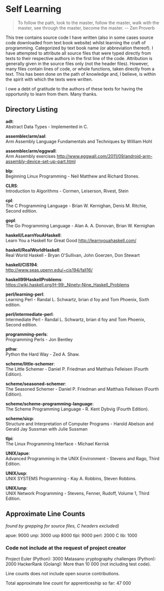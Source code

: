 Self Learning 
=============

> To follow the path, look to the master,
> follow the master, walk with the master,
> see through the master, become the master.
>   -- Zen Proverb


This tree contains source code I have written (also in some cases source code
downloaded from text book website) whilst learning the craft of
programming. Categorized by text book name (or abbreviation thereof). I have
attempted to attribute all source files that were typed directly from texts to
their respective authors in the first line of the code. Attribution is generally
given in the source files only (not the header files). However, many files
contain lines of code, or whole functions, taken directly from a text. This has
been done on the path of knowledge and, I believe, is within the spirit with
which the texts were written.

I owe a debt of gratitude to the authors of these texts for having the
opportunity to learn from them. Many thanks.


Directory Listing 
-----------------
__adt__:  
Abstract Data Types - Implemented in C.  

__assembler/arm/aal__:  
Arm Assembly Language Fundamentals and Techniques by William Hohl

__assembler/arm/eggwall__:  
Arm Assembly exercises http://www.eggwall.com/2011/09/android-arm-assembly-device-set-up-part.html

__blp__:  
Beginning Linux Programming - Neil Matthew and Richard Stones.

__CLRS__:  
Introduction to Algorithms - Cormen, Leiserson, Rivest, Stein

__cpl__:  
The C Programming Language - Brian W. Kernighan, Denis M. Ritchie, Second edition.

__gopl__:  
The Go Programming Language - Alan A. A. Donovan, Brian W. Kernighan

__haskell/LearnYouAHaskell__:  
Learn You a Haskell for Great Good http://learnyouahaskell.com/

__haskell/RealWorldHaskell__:  
Real World Haskell - Bryan O'Sullivan, John Goerzen, Don Stewart

__haskell/CIS194__:  
http://www.seas.upenn.edu/~cis194/fall16/

__haskell99HaskellProblems__:  
https://wiki.haskell.org/H-99:_Ninety-Nine_Haskell_Problems

__perl/learning-perl__:  
Learning Perl - Randal L. Schwartz, brian d foy and Tom Phoenix, Sixth edition.

__perl/intermediate-perl__:  
Intermediate Perl - Randal L. Schwartz, brian d foy and Tom Phoenix, Second edition.

__programming-perls__:  
Programming Perls - Jon Bentley

__pthw__:  
Python the Hard Way - Zed A. Shaw.

__scheme/little-schemer__:  
The Little Schemer - Daniel P. Friedman and Matthais Felleisen (Fourth Edition).

__scheme/seasoned-schemer__:  
The Seasoned Schemer - Daniel P. Friedman and Matthais Felleisen (Fourth
Edition).

__scheme/scheme-programming-language__:  
The Scheme Programming Language - R. Kent Dybvig (Fourth Edition).

__scheme/sicp__:  
Structure and Interpretation of Computer Programs - Harold Abelson and Gerald
Jay Sussman with Julie Sussman 

__tlpi__:  
The Linux Programming Interface - Michael Kerrisk

__UNIX/apue__:  
Advanced Programming in the UNIX Environment - Stevens and Rago, Third Edition.

__UNIX/usp__:  
UNIX SYSTEMS Programming - Kay A. Robbins, Steven Robbins.

__UNIX/unp__:  
UNIX Network Programming - Stevens, Fenner, Rudoff, Volume 1, Third Edition.

Approximate Line Counts
-----------------------
*found by grepping for source files, C headers excluded)*

apue: 9000
unp: 3000
usp 8000
tlpi: 9000
perl: 2000
C lib: 1000

### Code not include at the request of project creator
Project Euler (Python): 3000
Matasano yryptography challenges (Python): 2000
HackerRank (Golang): More than 10 000 (not including test code).

Line counts does not include open source contributions.

Total approximate line count for apprenticeship so far: 47 000
